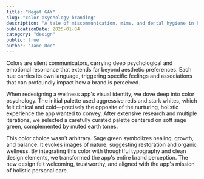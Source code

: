 ```yaml
---
title: "Megat GAY"
slug: "color-psychology-branding"
description: "A tale of miscommunication, mime, and dental hygiene in Paris"
publicationDate: 2025-01-04
category: "design"
public: true
author: "Jane Doe"
---
```


Colors are silent communicators, carrying deep psychological and emotional resonance that extends far beyond aesthetic preferences. Each hue carries its own language, triggering specific feelings and associations that can profoundly impact how a brand is perceived.

When redesigning a wellness app's visual identity, we dove deep into color psychology. The initial palette used aggressive reds and stark whites, which felt clinical and cold—precisely the opposite of the nurturing, holistic experience the app wanted to convey. After extensive research and multiple iterations, we selected a carefully curated palette centered on soft sage green, complemented by muted earth tones.

This color choice wasn't arbitrary. Sage green symbolizes healing, growth, and balance. It evokes images of nature, suggesting restoration and organic wellness. By integrating this color with thoughtful typography and clean design elements, we transformed the app's entire brand perception. The new design felt welcoming, trustworthy, and aligned with the app's mission of holistic personal care.
